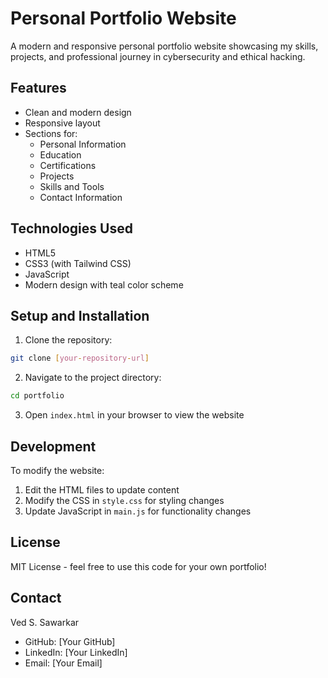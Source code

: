 # Personal Portfolio Website

A modern and responsive personal portfolio website showcasing my skills, projects, and professional journey in cybersecurity and ethical hacking.

## Features

- Clean and modern design
- Responsive layout
- Sections for:
  - Personal Information
  - Education
  - Certifications
  - Projects
  - Skills and Tools
  - Contact Information

## Technologies Used

- HTML5
- CSS3 (with Tailwind CSS)
- JavaScript
- Modern design with teal color scheme

## Setup and Installation

1. Clone the repository:
```bash
git clone [your-repository-url]
```

2. Navigate to the project directory:
```bash
cd portfolio
```

3. Open `index.html` in your browser to view the website

## Development

To modify the website:
1. Edit the HTML files to update content
2. Modify the CSS in `style.css` for styling changes
3. Update JavaScript in `main.js` for functionality changes

## License

MIT License - feel free to use this code for your own portfolio!

## Contact

Ved S. Sawarkar
- GitHub: [Your GitHub]
- LinkedIn: [Your LinkedIn]
- Email: [Your Email] 